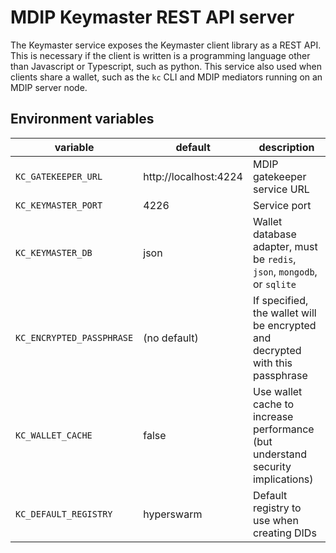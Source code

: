 # MDIP Keymaster REST API server

The Keymaster service exposes the Keymaster client library as a REST API.
This is necessary if the client is written is a programming language other than Javascript or Typescript, such as python.
This service also used when clients share a wallet, such as the `kc` CLI and MDIP mediators running on an MDIP server node.

## Environment variables

| variable              | default                | description                   |
| --------------------- | ---------------------- | ----------------------------- |
| `KC_GATEKEEPER_URL`   | http://localhost:4224  | MDIP gatekeeper service URL   |
| `KC_KEYMASTER_PORT`   | 4226 | Service port                                    |
| `KC_KEYMASTER_DB`     | json | Wallet database adapter, must be `redis`, `json`, `mongodb`, or `sqlite` |
| `KC_ENCRYPTED_PASSPHRASE` |  (no default) | If specified, the wallet will be encrypted and decrypted with this passphrase  |
| `KC_WALLET_CACHE`     |  false | Use wallet cache to increase performance (but understand security implications)  |
| `KC_DEFAULT_REGISTRY` |  hyperswarm | Default registry to use when creating DIDs               |
